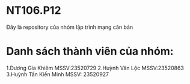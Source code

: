 # NT106.P12
Đây là repository của nhóm lập trình mạng căn bản
# Danh sách thành viên của nhóm:


1.Dương Gia Khiêm MSSV:23520729
2.Huỳnh Văn Lộc MSSV:23520863
3.Huỳnh Tấn Kiến Minh MSSV: 23520927
